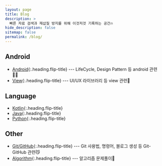 ```yaml
---
layout: page
title: Blog
description: >
  빠른 자료 검색과 재삽질 방지를 위해 이것저것 기록하는 공간🔥
hide_description: false
sitemap: false
permalink: /blog/
---
```


## Android

- [Android]{:.heading.flip-title} --- LifeCycle, Design Pattern 등 android 관련👩‍💻
- [View]{:.heading.flip-title} --- UI/UX 라이브러리 등 view 관련🍋

## Language

- [Kotlin]{:.heading.flip-title}
- [Java]{:.heading.flip-title}
- [Python]{:.heading.flip-title}

## Other

- [Git/GitHub]{:.heading.flip-title} --- Git 사용법, 명령어, 블로그 생성 등 Git-GitHub 관련😼
- [Algorithm]{:.heading.flip-title} --- 알고리즘 문제풀이🔗

[android]: /blog/android
[view]: /blog/view
[kotlin]: /blog/kotlin
[java]: /blog/java
[python]: /blog/python
[git/github]: /blog/git-github
[algorithm]: /blog/algorithm
